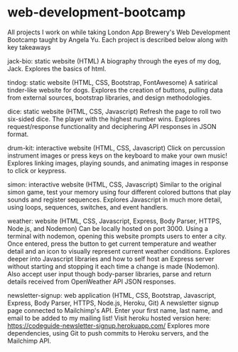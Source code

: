 # web-development-bootcamp

All projects I work on while taking London App Brewery's Web Development Bootcamp taught by Angela Yu.
Each project is described below along with key takeaways

jack-bio: static website (HTML)
A biography through the eyes of my dog, Jack.
Explores the basics of html.

tindog: static website (HTML, CSS, Bootstrap, FontAwesome)
A satirical tinder-like website for dogs.
Explores the creation of buttons, pulling data from external sources, bootstrap libraries, and design methodologies.

dice: static website (HTML, CSS, Javascript)
Refresh the page to roll two six-sided dice. The player with the highest number wins.
Explores request/response functionality and deciphering API responses in JSON format.

drum-kit: interactive website (HTML, CSS, Javascript)
Click on percussion instrument images or press keys on the keyboard to make your own music!
Explores linking images, playing sounds, and animating images in response to click or keypress.

simon: interactive website (HTML, CSS, Javascript)
Similar to the original simon game, test your memory using four different colored buttons that play sounds and register sequences.
Explores Javascript in much more detail, using loops, sequences, switches, and event handlers.

weather: website (HTML, CSS, Javascript, Express, Body Parser, HTTPS, Node.js, and Nodemon)
Can be locally hosted on port 3000. Using a terminal with nodemon, opening this website prompts users to enter a city.
Once entered, press the button to get current temperature and weather detail and an icon to visually represent current weather conditions.
Explores deeper into Javascript libraries and how to self host an Express server without starting and stopping it each time a change is made (Nodemon).
Also accept user input though body-parser libraries, parse and return details received from OpenWeather API JSON responses.

newsletter-signup: web application (HTML, CSS, Bootstrap, Javascript, Express, Body Parser, HTTPS, Node.js, Heroku, Git)
A newsletter signup page connected to Mailchimp's API. Enter your first name, last name, and email to be added to my mailing list!
Visit heroku hosted version here: https://codeguide-newsletter-signup.herokuapp.com/
Explores more dependencies, using Git to push commits to Heroku servers, and the Mailchimp API.








